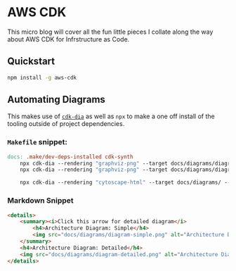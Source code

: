 # AWS CDK

This micro blog will cover all the fun little pieces I collate along the way about AWS CDK for Infrstructure as Code.

<!--TOC-->
<!--TOC-->


## Quickstart

```sh
npm install -g aws-cdk
```

## Automating Diagrams

This makes use of [`cdk-dia`](https://github.com/pistazie/cdk-dia) as well as `npx` to make a one off install of the tooling outside of project dependencies.

### `Makefile` snippet:

```Makefile
docs: .make/dev-deps-installed cdk-synth
	npx cdk-dia --rendering "graphviz-png" --target docs/diagrams/diagram-simple.png --collapse true --collapse-double-clusters true
	npx cdk-dia --rendering "graphviz-png" --target docs/diagrams/diagram-detailed.png --collapse false --collapse-double-clusters false

	npx cdk-dia --rendering "cytoscape-html" --target docs/diagrams/ --collapse false --collapse-double-clusters false 
```

### Markdown Snippet

```md
<details>
    <summary><i>Click this arrow for detailed diagram</i>
        <h4>Architecture Diagram: Simple</h4>
        <img src="docs/diagrams/diagram-simple.png" alt="Architecture Diagram: Simple" width="100%" />
    </summary>
    <h4>Architecture Diagram: Detailed</h4>
    <img src="docs/diagrams/diagram-detailed.png" alt="Architecture Diagram: Detailed" width="100%" />
</details>
```
